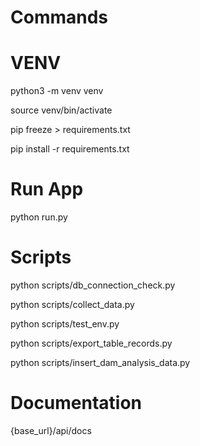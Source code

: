 # Commands

# VENV

python3 -m venv venv

source venv/bin/activate

pip freeze > requirements.txt

pip install -r requirements.txt


# Run App

python run.py


# Scripts

python scripts/db_connection_check.py

python scripts/collect_data.py

python scripts/test_env.py

python scripts/export_table_records.py

python scripts/insert_dam_analysis_data.py



# Documentation

{base_url}/api/docs